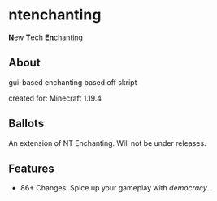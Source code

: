 # ntenchanting
**N**ew **T**ech **En**chanting
## About
gui-based enchanting based off skript

created for: Minecraft 1.19.4

## Ballots
An extension of NT Enchanting. Will not be under releases.

## Features
- 86+ Changes: Spice up your gameplay with *democracy*.
